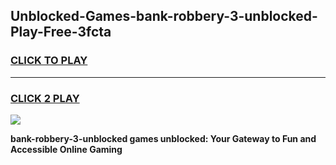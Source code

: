 
## Unblocked-Games-bank-robbery-3-unblocked-Play-Free-3fcta
<h3>
<a href="https://premium76.site?title=bank-robbery-3-unblocked&ref=24M">CLICK TO PLAY</a></h3>
<hr>

<h3>
<a href="https://premium76.site?title=bank-robbery-3-unblocked&ref=24M">CLICK 2 PLAY</a>
  
</h3>

<a href="https://premium76.site?title=bank-robbery-3-unblocked&ref=24M"><img src="https://clearcache.store/games.png"></a>


**bank-robbery-3-unblocked games unblocked: Your Gateway to Fun and Accessible Online Gaming**
